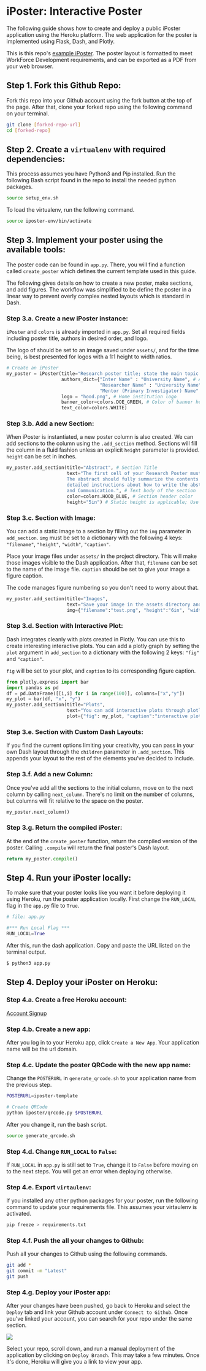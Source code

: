 # iPoster: Interactive Poster
The following guide shows how to create and deploy a public
iPoster application using the Heroku platform.
The web application for the poster is implemented using
Flask, Dash, and Plotly.

This is this repo's [example iPoster](https://iposter-template.herokuapp.com/).
The poster layout is formatted to meet WorkForce Development requirements,
and can be exported as a PDF from your web browser.

## Step 1. Fork this Github Repo:
Fork this repo into your Github account using the fork button at the
top of the page. After that, clone your forked repo using the
following command on your terminal.
```bash
git clone [forked-repo-url]
cd [forked-repo]
```

## Step 2. Create a `virtualenv` with required dependencies:
This process assumes you have Python3 and Pip installed.
Run the following Bash script found in the repo to
install the needed python packages.

```bash
source setup_env.sh
```

To load the virtualenv, run the following command.

```bash
source iposter-env/bin/activate
```

## Step 3. Implement your poster using the available tools:
The poster code can be found in `app.py`. There, you will find a function
called `create_poster` which defines the current template used in this guide.

The following gives details on how to create a new poster, make sections, and add figures.
The workflow was simplified to be define the poster in a linear way to
prevent overly complex nested layouts which is standard in Dash.

### Step 3.a. Create a new iPoster instance:
`iPoster` and `colors` is already imported in `app.py`. Set all required
fields including poster title, authors in desired order, and logo.

The logo of should be set to an image saved under `assets/`, and for the
time being, is best presented for logos with a 1:1 height to width ratios.

```python
# Create an iPoster
my_poster = iPoster(title="Research poster title; state the main topic of your study", # Title of your poster
                    authors_dict={"Inter Name" : "University Name", # Authors in {student, mentors, PI} order
                                  "Researcher Name" : "University Name",
                                  "Mentor (Primary Investigator) Name" : "Lawrence Berkeley National Laboratory"},
                    logo = "hood.png", # Home institution logo
                    banner_color=colors.DOE_GREEN, # Color of banner header; colors has preset colors
                    text_color=colors.WHITE)

```

### Step 3.b. Add a new Section:
When iPoster is instantiated, a new poster column is also created. We can
add sections to the column using the `.add_section` method. Sections will
fill the column in a fluid fashion unless an explicit `height` parameter
is provided. `height` can be set in inches.

```python
my_poster.add_section(title="Abstract", # Section Title
                      text="The first cell of your Research Poster must include your research abstract in its entirety. \
                      The abstract should fully summarize the contents of your Research Paper in one paragraph. For \
                      detailed instructions about how to write the abstract, read Chapter 14 of Scientific Writing\
                      and Communication.", # Text body of the section
                      color=colors.HOOD_BLUE, # Section header color
                      height="5in") # Static height is applicable; Use this for bottom sections to fill in empty space.
```

### Step 3.c. Section with Image:
You can add a static image to a section by filling out the
`img` parameter in `add_section`. `img` must be set to a dictionary with the
following 4 keys: `"filename"`, `"height"`, `"width"`, `"caption"`.

Place your image files under `assets/` in the project directory. This will
make those images visible to the Dash application. After that, `filename`
can be set to the name of the image file. `caption` should be set to
give your image a figure caption.

The code manages figure numbering so you don't need to worry about that.

```python
my_poster.add_section(title="Images",
                      text="Save your image in the assets directory and set img to the filename.",
                      img={"filename":"test.png", "height":"6in", "width":"8in", "caption":"Text for figure caption."})
```

### Step 3.d. Section with Interactive Plot:
Dash integrates cleanly with plots created in Plotly. You can use this to
create interesting interactive plots. You can add a plotly graph by
setting the `plot` argument in `add_section` to a dictionary
with the following 2 keys: `"fig"` and `"caption"`.

`fig` will be set to your plot, and `caption` to its corresponding figure
caption.

```python
from plotly.express import bar
import pandas as pd
df = pd.DataFrame([[i,i] for i in range(100)], columns=["x","y"])
my_plot = bar(df, "x", "y")
my_poster.add_section(title="Plots",
                      text="You can add interactive plots through plotly.",
                      plot={"fig": my_plot, "caption":"interactive plot figure caption"})
```

### Step 3.e. Section with Custom Dash Layouts:
If you find the current options limiting your creativity, you can pass
in your own Dash layout through the `children` parameter in `.add_section`.
This appends your layout to the rest of the elements you've decided to include.


### Step 3.f. Add a new Column:
Once you've add all the sections to the initial column,
move on to the next column by calling `next_column`. There's no limit on the
number of columns, but columns will fit relative to the space on the poster.

```python
my_poster.next_column()
```

### Step 3.g. Return the compiled iPoster:
At the end of the `create_poster` function, return the compiled version
of the poster. Calling `.compile` will return the final poster's Dash layout.

```python
return my_poster.compile()
```

## Step 4. Run your iPoster locally:
To make sure that your poster looks like you want it before deploying it
using Heroku, run the poster application locally. First change the
`RUN_LOCAL` flag in the `app.py` file to `True`.

```python
# file: app.py

#*** Run Local Flag ***
RUN_LOCAL=True
```

After this, run the dash application. Copy and paste the URL listed on the
terminal output.

```bash
$ python3 app.py
```

## Step 4. Deploy your iPoster on Heroku:

### Step 4.a. Create a free Heroku account:
[Account Signup](https://signup.heroku.com)

### Step 4.b. Create a new app:
After you log in to your Heroku app, click `Create a New App`.
Your application name will be the url domain.

### Step 4.c. Update the poster QRCode with the new app name:
Change the `POSTERURL` in `generate_qrcode.sh` to your application name from the
previous step.

```bash
POSTERURL=iposter-template

# Create QRCode
python iposter/qrcode.py $POSTERURL
```

After you change it, run the bash script.

```bash
source generate_qrcode.sh
```

### Step 4.d. Change `RUN_LOCAL` to `False`:
If `RUN_LOCAL` in `app.py` is still set to `True`, change it to `False` before moving
on to the next steps. You will get an error when deploying otherwise.

### Step 4.e. Export `virtaulenv`:
If you installed any other python packages for your poster,
run the following command to update your requirements file. This
assumes your virtaulenv is activated.

```bash
pip freeze > requirements.txt

```
### Step 4.f. Push the all your changes to Github:
Push all your changes to Github using the following commands.

```bash
git add *
git commit -m "Latest"
git push
```

### Step 4.g. Deploy your iPoster app:
After your changes have been pushed, go back to Heroku and
select the `Deploy` tab and link your Github account under
`Connect to Github`. Once you've linked your account, you can search for your repo
under the same section.

![](heroku_screenshot.png)

Select your repo, scroll down, and run a manual deployment of the application
by clicking on `Deploy Branch`. This may take a few minutes. Once it's done,
Heroku will give you a link to view your app.
